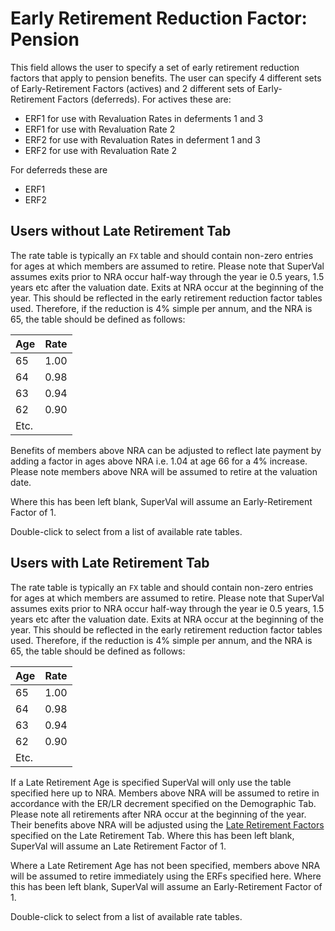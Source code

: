 # Early Retirement Reduction Factor: Pension

This field allows the user to specify a set of early retirement
reduction factors that apply to pension benefits. The user can specify 4
different sets of Early-Retirement Factors (actives) and 2 different
sets of Early-Retirement Factors (deferreds). For actives these are:

-   ERF1 for use with Revaluation Rates in deferments 1 and 3
-   ERF1 for use with Revaluation Rate 2
-   ERF2 for use with Revaluation Rates in deferment 1 and 3
-   ERF2 for use with Revaluation Rate 2

For deferreds these are

-   ERF1
-   ERF2

## Users without Late Retirement Tab

The rate table is typically an `FX` table and should contain non-zero
entries for ages at which members are assumed to retire. Please note
that SuperVal assumes exits prior to NRA occur half-way through the year
ie 0.5 years, 1.5 years etc after the valuation date. Exits at NRA occur
at the beginning of the year. This should be reflected in the early
retirement reduction factor tables used. Therefore, if the reduction is
4% simple per annum, and the NRA is 65, the table should be defined as
follows:

Age  | Rate
-----|-----
65   | 1.00
64   | 0.98
63   | 0.94
62   | 0.90
Etc. | 

Benefits of members above NRA can be adjusted to reflect late payment by
adding a factor in ages above NRA i.e. 1.04 at age 66 for a 4% increase.
Please note members above NRA will be assumed to retire at the valuation
date.

Where this has been left blank, SuperVal will assume an Early-Retirement
Factor of 1.

Double-click to select from a list of available rate tables.


## Users with Late Retirement Tab

The rate table is typically an `FX` table and should contain non-zero
entries for ages at which members are assumed to retire. Please note
that SuperVal assumes exits prior to NRA occur half-way through the year
ie 0.5 years, 1.5 years etc after the valuation date. Exits at NRA occur
at the beginning of the year. This should be reflected in the early
retirement reduction factor tables used. Therefore, if the reduction is
4% simple per annum, and the NRA is 65, the table should be defined as
follows:

Age  | Rate
-----|-----
65   | 1.00
64   | 0.98
63   | 0.94
62   | 0.90
Etc. | 

If a Late Retirement Age is specified SuperVal will only use the table
specified here up to NRA. Members above NRA will be assumed to retire in
accordance with the ER/LR decrement specified on the Demographic Tab.
Please note all retirements after NRA occur at the beginning of the
year. Their benefits above NRA will be adjusted using the [Late
Retirement Factors](actives_basis+lrtab.md) specified on the Late
Retirement Tab. Where this has been left blank, SuperVal will assume an
Late Retirement Factor of 1.

Where a Late Retirement Age has not been specified, members above NRA
will be assumed to retire immediately using the ERFs specified here.
Where this has been left blank, SuperVal will assume an Early-Retirement
Factor of 1.

Double-click to select from a list of available rate tables.
